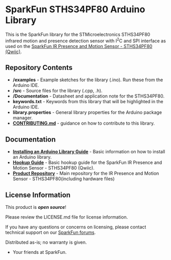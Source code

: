 SparkFun STHS34PF80 Arduino Library
========================================

This is the SparkFun library for the STMicroelectronics STHS34PF80 infrared motion and presence detection sensor with I<sup>2</sup>C and SPI interface as used on the [SparkFun IR Presence and Motion Sensor - STHS34PF80 (Qwiic)](https://www.sparkfun.com/products/22494). 

Repository Contents
-------------------

* **/examples** - Example sketches for the library (.ino). Run these from the Arduino IDE.
* **/src** - Source files for the library (.cpp, .h).
* **/Documentation** - Datasheet and application note for the STHS34PF80.
* **keywords.txt** - Keywords from this library that will be highlighted in the Arduino IDE.
* **library.properties** - General library properties for the Arduino package manager.
* **[CONTRIBUTING.md](./CONTRIBUTING.md)** - guidance on how to contribute to this library.


Documentation
--------------
* **[Installing an Arduino Library Guide](https://learn.sparkfun.com/tutorials/installing-an-arduino-library)** - Basic information on how to install an Arduino library.
* **[Hookup Guide](https://docs.sparkfun.com/SparkFun_IR_Presence_and_Motion_Sensor)** - Basic hookup guide for the SparkFun IR Presence and Motion Sensor - STHS34PF80 (Qwiic).
* **[Product Repository](https://github.com/sparkfun/SparkFun_Qwiic_Human_Presence_Sensor-STHS34PF80)** - Main repository for the IR Presence and Motion Sensor - STHS34PF80(including hardware files)

License Information
-------------------

This product is _**open source**_! 

Please review the LICENSE.md file for license information. 

If you have any questions or concerns on licensing, please contact technical support on our [SparkFun forums](https://forum.sparkfun.com/viewforum.php?f=152).

Distributed as-is; no warranty is given.

- Your friends at SparkFun.

_<COLLABORATION CREDIT>_
